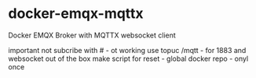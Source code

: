 # docker-emqx-mqttx
Docker EMQX Broker with MQTTX websocket client

important   not subcribe with # - ot working
use topuc /mqtt - for 1883 and websocket out of the box
make script for reset - global docker repo - onyl once
